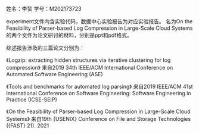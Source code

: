 姓名：李贽
学号：M202173723

experiment文件内含实验代码，数据中心实验报告为对应实验报告。
名为On the Feasibility of Parser-based Log Compression  in Large-Scale Cloud Systems的两个文件为论文研讨的材料，分别是ppt和pdf格式。

综述报告涉及的三篇论文分别为：

《Logzip: extracting hidden structures via iterative clustering for log compression》
来自2019 34th IEEE/ACM International Conference on Automated Software Engineering (ASE)

《Tools and benchmarks for automated log parsing》
来自2019 IEEE/ACM 41st International Conference on Software Engineering: Software Engineering in Practice (ICSE-SEIP)

《On the Feasibility of Parser-based Log Compression in Large-Scale Cloud Systems》
来自19th {USENIX} Conference on File and Storage Technologies ({FAST} 21). 2021
